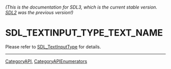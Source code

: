 ###### (This is the documentation for SDL3, which is the current stable version. [SDL2](https://wiki.libsdl.org/SDL2/) was the previous version!)
# SDL_TEXTINPUT_TYPE_TEXT_NAME

Please refer to [SDL_TextInputType](SDL_TextInputType) for details.

----
[CategoryAPI](CategoryAPI), [CategoryAPIEnumerators](CategoryAPIEnumerators)

